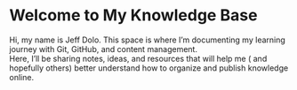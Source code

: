 
# Welcome to My Knowledge Base

Hi, my name is Jeff Dolo. This space is where I’m documenting my learning journey with Git, GitHub, and content management.  
Here, I’ll be sharing notes, ideas, and resources that will help me ( and hopefully others) better understand how to organize and publish knowledge online. 
